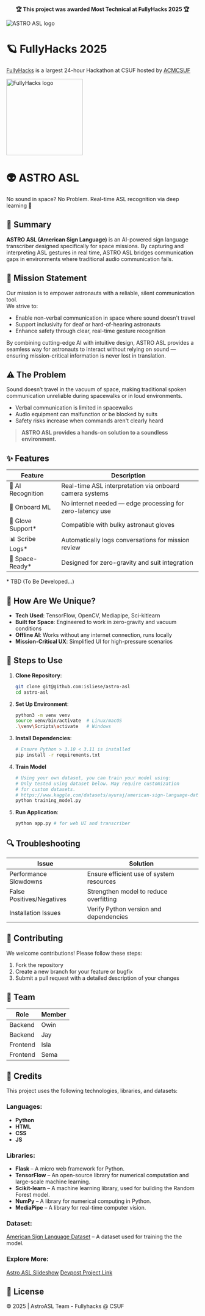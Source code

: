 <p align="center">
  <strong>🏆 This project was awarded Most Technical at FullyHacks 2025 🏆</strong>
  <br>
   <div><img alt="ASTRO ASL logo" src="https://github.com/user-attachments/assets/e89141a7-9766-471d-bcea-59eec2efe7cd"></div>
</p>

# 🪐 FullyHacks 2025
[FullyHacks](https://fullyhacks.acmcsuf.com/) is a largest 24-hour Hackathon at CSUF hosted by [ACMCSUF](https://acmcsuf.com/) 
<div><img alt="FullyHacks logo" src="https://github.com/user-attachments/assets/5fbc4f4b-071a-4a9b-95af-d8bef0ceab10" width="200"></div>

# 👽 ASTRO ASL
No sound in space? No Problem. Real-time ASL recognition via deep learning 💫

## 📝 Summary  
**ASTRO ASL (American Sign Language)** is an AI-powered sign language transcriber designed specifically for space missions. By capturing and interpreting ASL gestures in real time, ASTRO ASL bridges communication gaps in environments where traditional audio communication fails.

## 🎯 Mission Statement  
Our mission is to empower astronauts with a reliable, silent communication tool.  
We strive to:  
- Enable non-verbal communication in space where sound doesn't travel  
- Support inclusivity for deaf or hard-of-hearing astronauts  
- Enhance safety through clear, real-time gesture recognition  

By combining cutting-edge AI with intuitive design, ASTRO ASL provides a seamless way for astronauts to interact without relying on sound — ensuring mission-critical information is never lost in translation.

## ⚠️ The Problem  
Sound doesn’t travel in the vacuum of space, making traditional spoken communication unreliable during spacewalks or in loud environments.  
- Verbal communication is limited in spacewalks  
- Audio equipment can malfunction or be blocked by suits  
- Safety risks increase when commands aren't clearly heard  

> **ASTRO ASL provides a hands-on solution to a soundless environment.**


## ✨ Features  

| Feature           | Description                                                  |
|-------------------|--------------------------------------------------------------|
| 🤖 AI Recognition | Real-time ASL interpretation via onboard camera systems      |
| 🧠 Onboard ML     | No internet needed — edge processing for zero-latency use    |
| 🧤 Glove Support* | Compatible with bulky astronaut gloves                       |
| 📊 Scribe Logs*   | Automatically logs conversations for mission review          |
| 🌌 Space-Ready*   | Designed for zero-gravity and suit integration               |

\* TBD (To Be Developed...)

## 🌟 How Are We Unique?  

- **Tech Used**: TensorFlow, OpenCV, Mediapipe, Sci-kitlearn
- **Built for Space**: Engineered to work in zero-gravity and vacuum conditions  
- **Offline AI**: Works without any internet connection, runs locally  
- **Mission-Critical UX**: Simplified UI for high-pressure scenarios 

## 🚀 Steps to Use
1. **Clone Repository**:
   ```bash
   git clone git@github.com:isliese/astro-asl
   cd astro-asl
   ```

2. **Set Up Environment**:
   ```bash
   python3 -m venv venv
   source venv/bin/activate  # Linux/macOS
   .\venv\Scripts\activate   # Windows
   ```
   
3. **Install Dependencies**:
   ```bash
   # Ensure Python > 3.10 < 3.11 is installed
   pip install -r requirements.txt
   ```
4. **Train Model**
   ```bash
   # Using your own dataset, you can train your model using:
   # Only tested using dataset below. May require customization
   # for custom datasets.
   # https://www.kaggle.com/datasets/ayuraj/american-sign-language-dataset
   python training_model.py
   ```
6. **Run Application**:
   ```bash
   python app.py # for web UI and transcriber
   ```

## 🔍 Troubleshooting
| Issue | Solution |
|-------|----------|
| Performance Slowdowns | Ensure efficient use of system resources |
| False Positives/Negatives | Strengthen model to reduce overfitting |
| Installation Issues | Verify Python version and dependencies |

## 🤝 Contributing
We welcome contributions! Please follow these steps:
1. Fork the repository
2. Create a new branch for your feature or bugfix
3. Submit a pull request with a detailed description of your changes

## 👥 Team
| Role | Member |
|------|--------|
| Backend | Owin |
| Backend | Jay |
| Frontend | Isla |
| Frontend | Sema |

## 🙏 Credits  

This project uses the following technologies, libraries, and datasets:

### Languages:
- **Python**
- **HTML**
- **CSS**
- **JS**

### Libraries:
- **Flask** – A micro web framework for Python.
- **TensorFlow** – An open-source library for numerical computation and large-scale machine learning.
- **Scikit-learn** – A machine learning library, used for building the Random Forest model.
- **NumPy** – A library for numerical computing in Python.
- **MediaPipe** – A library for real-time computer vision.

### Dataset:
[American Sign Language Dataset](https://www.kaggle.com/datasets/ayuraj/american-sign-language-dataset) – A dataset used for training the the model.

### Explore More:
 [Astro ASL Slideshow](https://docs.google.com/presentation/d/12n0f3zPviuIEXO6e-eKsDheuZ6P-uuRe7ssC2XmmU9Y/edit?usp=sharing)
 [Devpost Project Link](https://devpost.com/software/astro-asl?ref_content=my-projects-tab&ref_feature=my_projects)

## 📄 License
© 2025 | AstroASL Team - Fullyhacks @ CSUF
